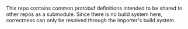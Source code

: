 This repo contains common protobuf definitions intended to be shared to other repos as a submodule. Since there is no build system here, correctness can only be resolved through the importer's build system.
